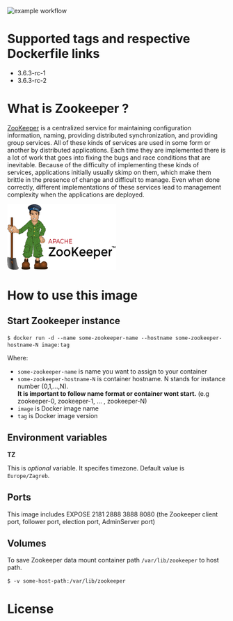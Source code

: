 ![example workflow](https://github.com/dalmatialab/zookeeper/actions/workflows/main.yml/badge.svg)

# Supported tags and respective Dockerfile links

 - 3.6.3-rc-1
 - 3.6.3-rc-2

# What is Zookeeper ? 

[ZooKeeper](https://zookeeper.apache.org/) is a centralized service for maintaining configuration information, naming, providing distributed synchronization, and providing group services. All of these kinds of services are used in some form or another by distributed applications. Each time they are implemented there is a lot of work that goes into fixing the bugs and race conditions that are inevitable. Because of the difficulty of implementing these kinds of services, applications initially usually skimp on them, which make them brittle in the presence of change and difficult to manage. Even when done correctly, different implementations of these services lead to management complexity when the applications are deployed.

<img src="https://github.com/dalmatialab/zookeeper/blob/0ed4fa437c993300657ae34a5896674b75ba6ac2/logo.png?raw=true" width="250" height="150">

# How to use this image

## Start Zookeeper instance

    $ docker run -d --name some-zookeeper-name --hostname some-zookeeper-hostname-N image:tag

Where:

 - `some-zookeeper-name` is name you want to assign to your container
 - `some-zookeeper-hostname-N` is container hostname. N stands for instance number (0,1,...,N).  
   **It is important to follow name format or container wont start.** (e.g zookeeper-0, zookeeper-1, ... , zookeeper-N)
 - `image` is Docker image name
 - `tag` is Docker image version

## Environment variables

**TZ**

This is *optional* variable. It specifes timezone. Default value is `Europe/Zagreb`.

## Ports

This image includes EXPOSE 2181 2888 3888 8080 (the Zookeeper client port, follower port, election port, AdminServer port)

## Volumes

To save Zookeeper data mount container path `/var/lib/zookeeper` to host path.

    $ -v some-host-path:/var/lib/zookeeper

# License

